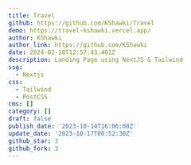 ```yaml
---
title: Travel
github: https://github.com/KShawki/Travel
demo: https://travel-kshawki.vercel.app/
author: KShawki
author_link: https://github.com/KShawki
date: 2024-02-18T12:57:43.481Z
description: Landing Page using NextJS & Tailwind
ssg:
  - Nextjs
css:
  - Tailwind
  - PostCSS
cms: []
category: []
draft: false
publish_date: '2023-10-14T16:06:08Z'
update_date: '2023-10-17T00:52:30Z'
github_star: 3
github_fork: 3
---
```

